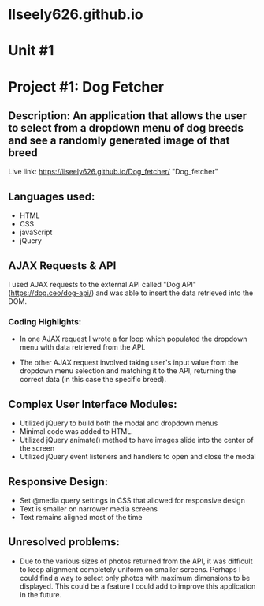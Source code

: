# llseely626.github.io
# Unit #1

# Project #1: Dog Fetcher 
## Description: An application that allows the user to select from a dropdown menu of dog breeds and see a randomly generated image of that breed

Live link: https://llseely626.github.io/Dog_fetcher/ "Dog_fetcher"

## Languages used:

* HTML
* CSS
* javaScript
* jQuery

## AJAX Requests & API

I used AJAX requests to the external API called "Dog API" (https://dog.ceo/dog-api/) and was able to insert the data retrieved into the DOM. 

### Coding Highlights:

* In one AJAX request I wrote a for loop which populated the dropdown menu with data retrieved from the API.

* The other AJAX request involved taking user's input value from the dropdown menu selection and matching it to the API, returning the correct data (in this case the specific breed).

## Complex User Interface Modules:
 * Utilized jQuery to build both the modal and dropdown menus 
 * Minimal code was added to HTML.
 * Utilized jQuery animate() method to have images slide into the center of the screen
 * Utilized jQuery event listeners and handlers to open and close the modal

## Responsive Design:
* Set @media query settings in CSS that allowed for responsive design
* Text is smaller on narrower media screens
* Text remains aligned most of the time

## Unresolved problems:
* Due to the various sizes of photos returned from the API, it was difficult to keep alignment completely uniform on smaller screens. Perhaps I could find a way to select only photos with maximum dimensions to be displayed. This could be a feature I could add to improve this application in the future.

